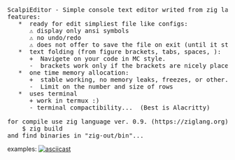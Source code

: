 <pre>
ScalpiEditor - Simple console text editor writed from zig language.
features:
   *  ready for edit simpliest file like configs:
      ⚠️ display only ansi symbols
      ⚠️ no undo/redo
      ⚠️ does not offer to save the file on exit (until it stabilizes)
   *  text folding (from figure brackets, tabs, spaces, ):
      +  Navigete on your code in MC style.
      -  brackets work only if the brackets are nicely placed. (one change nest to one line)
   *  one time memory allocation:
      +  stable working, no memory leaks, freezes, or other.
      -  Limit on the number and size of rows 
   *  uses terminal
      + work in termux :)
      - terminal compactibility...  (Best is Alacritty)

for compile use zig language ver. 0.9. (https://ziglang.org):
    $ zig build
and find binaries in "zig-out/bin"...
</pre>

examples:
[![asciicast](https://asciinema.org/a/467542.svg)](https://asciinema.org/a/467542)

